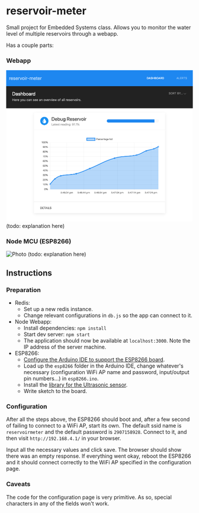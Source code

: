 # reservoir-meter
Small project for Embedded Systems class. Allows you to monitor the water level of multiple reservoirs through a webapp.

Has a couple parts:

### Webapp
![Screenshot](readme-screenshot.png)
(todo: explanation here)

### Node MCU (ESP8266)
![Photo](readme-photo.png)
(todo: explanation here)

## Instructions
### Preparation
- Redis:
    - Set up a new redis instance.
    - Change relevant configurations in `db.js` so the app can connect to it.
- Node Webapp:
    - Install dependencies: `npm install`
    - Start dev server: `npm start`
    - The application should now be available at `localhost:3000`. Note the IP address of the server machine.
- ESP8266:
    - [Configure the Arduino IDE to support the ESP8266 board](https://github.com/esp8266/Arduino).
    - Load up the `esp8266` folder in the Arduino IDE, change whatever's necessary (configuration WiFi AP name and password, input/output pin numbers...) in `esp8266.ino`.
    - Install the [library for the Ultrasonic sensor](https://github.com/filipeflop/Ultrasonic).
    - Write sketch to the board.

### Configuration
After all the steps above, the ESP8266 should boot and, after a few second of failing to connect to a WiFi AP, start its own. The default ssid name is `reservoirmeter` and the default password is `2907158928`. Connect to it, and then visit `http://192.168.4.1/` in your browser.

Input all the necessary values and click save. The browser should show there was an empty response. If everything went okay, reboot the ESP8266 and it should connect correctly to the WiFi AP specified in the configuration page.

### Caveats
The code for the configuration page is very primitive. As so, special characters in any of the fields won't work.
